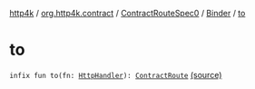 [http4k](../../../index.md) / [org.http4k.contract](../../index.md) / [ContractRouteSpec0](../index.md) / [Binder](index.md) / [to](./to.md)

# to

`infix fun to(fn: `[`HttpHandler`](../../../org.http4k.core/-http-handler.md)`): `[`ContractRoute`](../../-contract-route/index.md) [(source)](https://github.com/http4k/http4k/blob/master/http4k-contract/src/main/kotlin/org/http4k/contract/routeSpec.kt#L46)